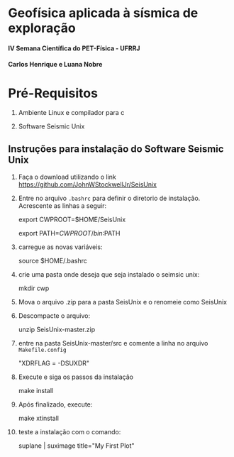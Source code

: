 Geofísica aplicada à sísmica de exploração
======

#### **IV Semana Científica do PET-Física - UFRRJ**

#### **Carlos Henrique e Luana Nobre**

Pré-Requisitos
======

1.  Ambiente Linux e compilador para c

2. Software Seismic Unix

Instruções para instalação do Software Seismic Unix
------

1. Faça o download utilizando o link <https://github.com/JohnWStockwellJr/SeisUnix>

2. Entre no arquivo `.bashrc` para definir o diretorio de instalação. 
	Acrescente as linhas a seguir:

	export CWPROOT=$HOME/SeisUnix
  
	export PATH=$CWPROOT/bin:$PATH

3. carregue as novas variáveis:
  
	source $HOME/.bashrc

4. crie uma pasta onde deseja que seja instalado o seimsic unix: 

	  mkdir cwp

5. Mova o arquivo .zip para a pasta SeisUnix e o renomeie como SeisUnix

6. Descompacte o arquivo:

    unzip SeisUnix-master.zip
	
7. entre na pasta SeisUnix-master/src e comente a linha no arquivo `Makefile.config`

	  "XDRFLAG = -DSUXDR" 
	
8. Execute e siga os passos da instalação

    make install

9. Após finalizado, execute:

    make xtinstall

10. teste a instalação com o comando:

	suplane | suximage title="My First Plot"
